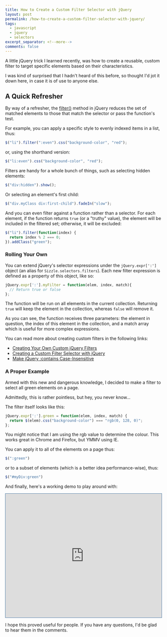 ```yaml
---
title: How to Create a Custom Filter Selector with jQuery
layout: post
permalink: /how-to-create-a-custom-filter-selector-with-jquery/
tags:
  - javascript
  - jquery
  - selectors
excerpt_separator: <!--more-->
comments: false
---
```


A little jQuery trick I learned recently, was how to create a reusable, custom filter to target specific elements based on their characteristics.

I was kind of surprised that I hadn't heard of this before, so thought I'd jot it down here, in case it is of use to anyone else.

<!--more-->

## A Quick Refresher

By way of a refresher, the [filter()](http://api.jquery.com/filter/ "jQuery API Documentation: .filter()") method in jQuery reduces the set of matched elements to those that match the selector or pass the function's test.

For example, you can apply a specific style to evenly indexed items in a list, thus:

```js
$("li").filter(":even").css("background-color", "red");
```

or, using the shorthand version:

```js
$("li:even").css("background-color", "red");
```

Filters are handy for a whole bunch of things, such as selecting hidden elements:

```js
$("div:hidden").show();
```

Or selecting an element's first child:

```js
$("div.myClass div:first-child").fadeIn("slow");
```

And you can even filter against a function rather than a selector. For each element, if the function returns `true` (or a "truthy" value), the element will be included in the filtered set; otherwise, it will be excluded:

```js
$("li").filter(function(index) {
  return index % 2 === 0;
}).addClass("green");
```

### Rolling Your Own

You can extend jQuery's selector expressions under the `jQuery.expr[':']` object (an alias for `Sizzle.selectors.filters`). Each new filter expression is defined as a property of this object, like so:

```js
jQuery.expr[':'].myFilter = function(elem, index, match){
  // Return true or false
};
```

The function will be run on all elements in the current collection. Returning `true` will keep the element in the collection, whereas `false` will remove it.

As you can see, the function receives three parameters: the element in question, the index of this element in the collection, and a match array which is useful for more complex expressions.

You can read more about creating custom filters in the following links:

-  [Creating Your Own Custom jQuery Filters](http://sampsonblog.com/279/creating-your-own-custom-jquery-filters "Jonathan Sampson - Creating Your Own Custom jQuery Filters")
-  [Creating a Custom Filter Selector with jQuery](http://answers.oreilly.com/topic/1055-creating-a-custom-filter-selector-with-jquery/ "An excerpt from the jQuery Cookbook")
-  [Make jQuery :contains Case-Insensitive](http://css-tricks.com/snippets/jquery/make-jquery-contains-case-insensitive/ "CSS-Tricks > Code Snippets > jQuery")

### A Proper Example

Armed with this new and dangerous knowledge, I decided to make a filter to select all green elements on a page.

Admittedly, this is rather pointless, but hey, you never know…

The filter itself looks like this:

```js
jQuery.expr[':'].green = function(elem, index, match) {
  return $(elem).css("background-color") === "rgb(0, 128, 0)";
};
```

You might notice that I am using the rgb value to determine the colour. This works great in Chrome and Firefox, but YMMV using IE.

You can apply it to all of the elements on a page thus:

```js
$(":green")
```

or to a subset of elements (which is a better idea performance-wise), thus:

```js
$("#myDiv:green")
```

And finally, here's a working demo to play around with:

<iframe style="width:100%; height:400px; border:solid #4173A0 1px;" src="http://jsfiddle.net/hibbard_eu/VcxNC/embedded/result,js,html,css/light/" frameborder="0"></iframe>

I hope this proved useful for people. If you have any questions, I'd be glad to hear them in the comments.
